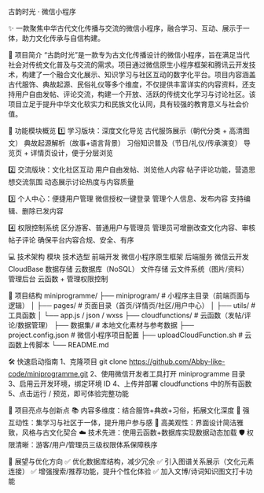 古韵时光 · 微信小程序

✨ 一款聚焦中华古代文化传播与交流的微信小程序，融合学习、互动、展示于一体，助力文化传承与自信构建。

📌 项目简介
“古韵时光”是一款专为古文化传播设计的微信小程序，旨在满足当代社会对传统文化普及与交流的需求。项目通过微信原生小程序框架和腾讯云开发技术，构建了一个融合文化展示、知识学习与社区互动的数字化平台。项目内容涵盖古代服饰、典故起源、民俗礼仪等多个维度，不仅提供丰富详实的内容资料，还支持用户自由发帖、评论交流，构建一个开放、活跃的传统文化学习与讨论社区。该项目立足于提升中华文化软实力和民族文化认同，具有较强的教育意义与社会价值。

🚀 功能模块概览
1️⃣ 学习版块：深度文化导览
古代服饰展示（朝代分类 + 高清图文）
典故起源解析（故事+语言背景）
习俗知识普及（节日/礼仪/传承演变）
导览页 + 详情页设计，便于分层浏览

2️⃣ 交流版块：文化社区互动
用户自由发帖、浏览他人内容
帖子评论功能，营造思想交流氛围
动态展示讨论热度与内容质量

3️⃣ 个人中心：便捷用户管理
微信授权一键登录
管理个人信息、发布内容
支持编辑、删除已发内容

4️⃣ 权限控制系统
区分游客、普通用户与管理员
管理员可增删改查文化内容、审核帖子评论
确保平台内容合规、安全、有序

💻 技术架构
模块	技术选型
前端开发	微信小程序原生框架
后端服务	微信云开发 CloudBase
数据存储	云数据库（NoSQL）
文件存储	云文件系统（图片/资料）
管理后台	云函数 + 管理权限控制

📂 项目结构
miniprogramme/
├── miniprogram/             # 小程序主目录（前端页面与逻辑）
│   ├── pages/               # 页面目录（首页/详情页/社区/用户中心）
│   ├── utils/               # 工具函数
│   └── app.js / json / wxss
├── cloudfunctions/          # 云函数（发帖/评论/数据管理）
├── 数据集/                  # 本地文化素材与参考数据
├── project.config.json      # 微信小程序项目配置
├── uploadCloudFunction.sh   # 云函数上传脚本
└── README.md

🛠️ 快速启动指南
1、克隆项目
git clone https://github.com/Abby-like-code/miniprogramme.git
2、使用微信开发者工具打开 miniprogramme 目录
3、启用云开发环境，绑定环境 ID
4、上传并部署 cloudfunctions 中的所有函数
5、点击运行 / 预览，即可体验完整功能

🧠 项目亮点与创新点
📚 内容多维度：结合服饰+典故+习俗，拓展文化深度
💬 强互动性：集学习与社区于一体，提升用户参与感
🎨 高美观性：界面设计简洁雅致，风格与古文化契合
☁️ 技术先进：使用云函数+数据库实现数据动态加载
🛡 权限清晰：游客/用户/管理员三级权限体系保障秩序

🔮 展望与优化方向
✅ 优化数据库结构，减少冗余
✅ 引入图谱关系展示（文化元素连接）
✅ 增强搜索/推荐功能，提升个性化体验
✅ 加入文博/诗词知识图文打卡功能


